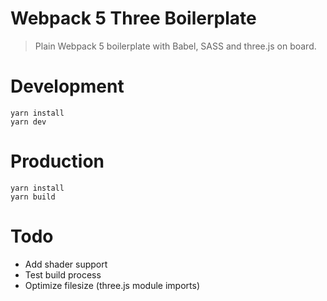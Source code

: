 Webpack 5 Three Boilerplate
===========

> Plain Webpack 5 boilerplate with Babel, SASS and three.js on board.

# Development

```
yarn install
yarn dev
```

# Production

```
yarn install
yarn build
```

# Todo
- Add shader support
- Test build process
- Optimize filesize (three.js module imports)
